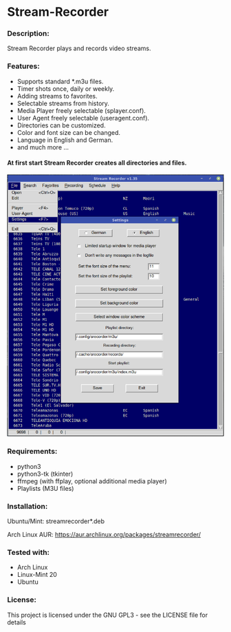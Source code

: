 # Stream-Recorder

### Description:
Stream Recorder plays and records video streams.

### Features:
- Supports standard *.m3u files.
- Timer shots once, daily or weekly.
- Adding streams to favorites.
- Selectable streams from history.
- Media Player freely selectable (splayer.conf).
- User Agent freely selectable (useragent.conf).
- Directories can be customized.
- Color and font size can be changed.
- Language in English and German.
- and much more ...

#### At first start Stream Recorder creates all directories and files.

![alt text](https://github.com/sc44/Stream-Recorder/blob/main/screenshot.png)

### Requirements:

- python3
- python3-tk (tkinter)
- ffmpeg (with ffplay, optional additional media player)
- Playlists (M3U files)

### Installation:

Ubuntu/Mint: streamrecorder*.deb

Arch Linux AUR: https://aur.archlinux.org/packages/streamrecorder/

### Tested with:

- Arch Linux
- Linux-Mint 20
- Ubuntu

### License:
This project is licensed under the GNU GPL3 - see the LICENSE file for details
